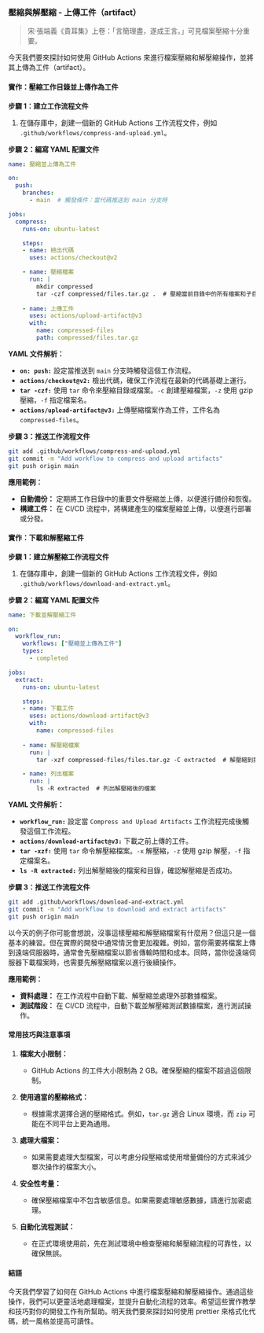 ### 壓縮與解壓縮 - 上傳工件（artifact）

> 宋·張端義《貴耳集》上卷：「言簡理盡，遂成王言。」可見檔案壓縮十分重要。

今天我們要來探討如何使用 GitHub Actions 來進行檔案壓縮和解壓縮操作，並將其上傳為工件（artifact）。

#### 實作：壓縮工作目錄並上傳作為工件

**步驟 1：建立工作流程文件**
1. 在儲存庫中，創建一個新的 GitHub Actions 工作流程文件，例如 `.github/workflows/compress-and-upload.yml`。

**步驟 2：編寫 YAML 配置文件**

```yaml
name: 壓縮並上傳為工件

on:
  push:
    branches:
      - main  # 觸發條件：當代碼推送到 main 分支時

jobs:
  compress:
    runs-on: ubuntu-latest

    steps:
    - name: 檢出代碼
      uses: actions/checkout@v2

    - name: 壓縮檔案
      run: |
        mkdir compressed
        tar -czf compressed/files.tar.gz .  # 壓縮當前目錄中的所有檔案和子目錄，並存儲為 files.tar.gz
    
    - name: 上傳工件
      uses: actions/upload-artifact@v3
      with:
        name: compressed-files
        path: compressed/files.tar.gz
```

**YAML 文件解析：**
- **`on: push:`** 設定當推送到 `main` 分支時觸發這個工作流程。
- **`actions/checkout@v2:`** 檢出代碼，確保工作流程在最新的代碼基礎上運行。
- **`tar -czf:`** 使用 `tar` 命令來壓縮目錄或檔案。`-c` 創建壓縮檔案，`-z` 使用 gzip 壓縮，`-f` 指定檔案名。
- **`actions/upload-artifact@v3:`** 上傳壓縮檔案作為工件，工件名為 `compressed-files`。

**步驟 3：推送工作流程文件**
```bash
git add .github/workflows/compress-and-upload.yml
git commit -m "Add workflow to compress and upload artifacts"
git push origin main
```

**應用範例：**
- **自動備份：** 定期將工作目錄中的重要文件壓縮並上傳，以便進行備份和恢復。
- **構建工件：** 在 CI/CD 流程中，將構建產生的檔案壓縮並上傳，以便進行部署或分發。

#### 實作：下載和解壓縮工件

**步驟 1：建立解壓縮工作流程文件**
1. 在儲存庫中，創建一個新的 GitHub Actions 工作流程文件，例如 `.github/workflows/download-and-extract.yml`。

**步驟 2：編寫 YAML 配置文件**

```yaml
name: 下載並解壓縮工件

on:
  workflow_run:
    workflows: ["壓縮並上傳為工件"]
    types:
      - completed

jobs:
  extract:
    runs-on: ubuntu-latest

    steps:
    - name: 下載工件
      uses: actions/download-artifact@v3
      with:
        name: compressed-files
    
    - name: 解壓縮檔案
      run: |
        tar -xzf compressed-files/files.tar.gz -C extracted  # 解壓縮到指定目錄

    - name: 列出檔案
      run: |
        ls -R extracted  # 列出解壓縮後的檔案
```

**YAML 文件解析：**
- **`workflow_run:`** 設定當 `Compress and Upload Artifacts` 工作流程完成後觸發這個工作流程。
- **`actions/download-artifact@v3:`** 下載之前上傳的工件。
- **`tar -xzf:`** 使用 `tar` 命令解壓縮檔案。`-x` 解壓縮，`-z` 使用 gzip 解壓，`-f` 指定檔案名。
- **`ls -R extracted:`** 列出解壓縮後的檔案和目錄，確認解壓縮是否成功。

**步驟 3：推送工作流程文件**
```bash
git add .github/workflows/download-and-extract.yml
git commit -m "Add workflow to download and extract artifacts"
git push origin main
```

以今天的例子你可能會想說，沒事這樣壓縮和解壓縮檔案有什麼用？但這只是一個基本的練習。但在實際的開發中通常情況會更加複雜。例如，當你需要將檔案上傳到遠端伺服器時，通常會先壓縮檔案以節省傳輸時間和成本。同時，當你從遠端伺服器下載檔案時，也需要先解壓縮檔案以進行後續操作。

**應用範例：**
- **資料處理：** 在工作流程中自動下載、解壓縮並處理外部數據檔案。
- **測試階段：** 在 CI/CD 流程中，自動下載並解壓縮測試數據檔案，進行測試操作。

#### 常用技巧與注意事項

1. **檔案大小限制：**
    - GitHub Actions 的工件大小限制為 2 GB。確保壓縮的檔案不超過這個限制。

2. **使用適當的壓縮格式：**
    - 根據需求選擇合適的壓縮格式。例如，`tar.gz` 適合 Linux 環境，而 `zip` 可能在不同平台上更為通用。

3. **處理大檔案：**
    - 如果需要處理大型檔案，可以考慮分段壓縮或使用增量備份的方式來減少單次操作的檔案大小。

4. **安全性考量：**
    - 確保壓縮檔案中不包含敏感信息。如果需要處理敏感數據，請進行加密處理。

5. **自動化流程測試：**
    - 在正式環境使用前，先在測試環境中檢查壓縮和解壓縮流程的可靠性，以確保無誤。

#### 結語

今天我們學習了如何在 GitHub Actions 中進行檔案壓縮和解壓縮操作。通過這些操作，我們可以更靈活地處理檔案，並提升自動化流程的效率。希望這些實作教學和技巧對你的開發工作有所幫助。明天我們要來探討如何使用 prettier 來格式化代碼，統一風格並提高可讀性。